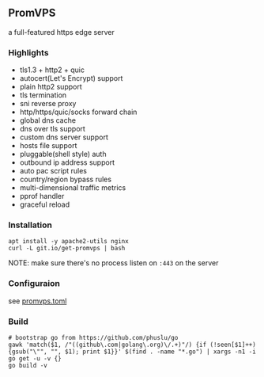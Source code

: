 ## PromVPS
a full-featured https edge server

### Highlights
* tls1.3 + http2 + quic
* autocert(Let's Encrypt) support
* plain http2 support
* tls termination
* sni reverse proxy
* http/https/quic/socks forward chain
* global dns cache
* dns over tls support
* custom dns server support
* hosts file support
* pluggable(shell style) auth
* outbound ip address support
* auto pac script rules
* country/region bypass rules
* multi-dimensional traffic metrics
* pprof handler
* graceful reload

### Installation
```
apt install -y apache2-utils nginx
curl -L git.io/get-promvps | bash
```
NOTE: make sure there's no process listen on `:443` on the server

### Configuraion
see [promvps.toml](promvps.toml)

### Build
```
# bootstrap go from https://github.com/phuslu/go
gawk 'match($1, /"((github\.com|golang\.org)\/.+)"/) {if (!seen[$1]++) {gsub("\"", "", $1); print $1}}' $(find . -name "*.go") | xargs -n1 -i go get -u -v {}
go build -v
```
